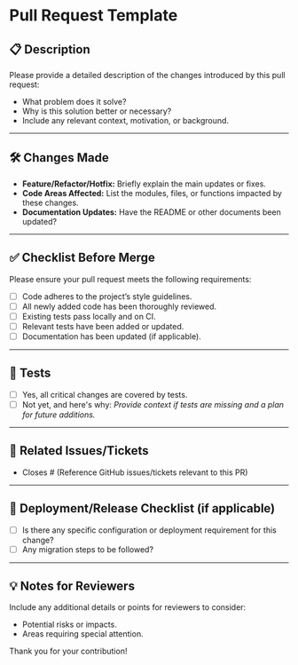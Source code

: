 
# Pull Request Template

## 📋 Description

Please provide a detailed description of the changes introduced by this pull request:
- What problem does it solve?
- Why is this solution better or necessary?
- Include any relevant context, motivation, or background.

---

## 🛠️ Changes Made

- **Feature/Refactor/Hotfix:** Briefly explain the main updates or fixes.
- **Code Areas Affected:** List the modules, files, or functions impacted by these changes.
- **Documentation Updates:** Have the README or other documents been updated?

---

## ✅ Checklist Before Merge

Please ensure your pull request meets the following requirements:
- [ ] Code adheres to the project’s style guidelines.
- [ ] All newly added code has been thoroughly reviewed.
- [ ] Existing tests pass locally and on CI.
- [ ] Relevant tests have been added or updated.
- [ ] Documentation has been updated (if applicable).

---

## 🧪 Tests

- [ ] Yes, all critical changes are covered by tests.
- [ ] Not yet, and here's why:
  _Provide context if tests are missing and a plan for future additions._

---

## 📄 Related Issues/Tickets

- Closes # (Reference GitHub issues/tickets relevant to this PR)

---

## 🚀 Deployment/Release Checklist (if applicable)

- [ ] Is there any specific configuration or deployment requirement for this change?
- [ ] Any migration steps to be followed?

---

## 💡 Notes for Reviewers

Include any additional details or points for reviewers to consider:
- Potential risks or impacts.
- Areas requiring special attention.

Thank you for your contribution!
